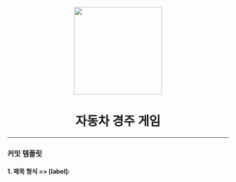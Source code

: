 <p align="middle" >
  <img width="200px;" src="https://github.com/woowacourse/javascript-racingcar-precourse/blob/main/images/racingcar_icon.png?raw=true"/>
</p>
<h1 align="middle">자동차 경주 게임</h1>

---
### 커밋 템플릿
#### 1. 제목 형식 => [label]: <title> 

+ 제목은 한글로 작성
+ 제목을 작성하고 반드시 빈 줄 한 줄을 만들어야 함
+ 제목에 .(마침표) 금지

#### 2. label 리스트
  
+ Feature : 새로운 기능
+ Bug : 버그 수정
+ Update : 기존의 코드 및 파일 업데이트
+ Docs : 문서 (문서 추가, 수정, 삭제)
+ Test : 테스트 용
+ Etc : 기타 변경사항

#### 3. Description
  
내용의 길이는 한 줄당 60글자 내외에서 줄 바꿈. 한글로 간단 명료하게 작성
어떻게 보다는 무엇을, 왜 변경했는지를 작성할 것 (필수)
  
#### 4. Issue-number
  
연관된 이슈 첨부, 여러 개 추가 가능
  
참고: https://jeong-pro.tistory.com/207

---
### 구현할 기능 목록 정리
  
사용자 입력:
  
 1.자동차 이름을 입력받아 쉼표(,)로 구분
  
  예외 사항
  - [x] 자동차 이름이 5자를 초과 할시
  - [x] 자동차 이름이 입력되지 않았을 시
  - [x] 자동차 이름에 공백이 있을 시
  - [x] 자동차 이름이 중복될시
  
 2. 이동 횟수를 입력
  
  예외 사항
  - [x] 0이하의 숫자가 입력 됐을시


자동차 전진
  1. 생성한 난수의 숫자가 4이상일 경우에 자동차 전진
  2. 이동 횟수만큼 반복
  
출력
  - 이동 횟수가 늘어날때마다 입력된 자동차들을 출력
  - 이동 횟수만큼 반복이 끝났다면 가장 많이 이동한 자동차가 우승자로 출력
  - 우승자가 여러 명일 경우 ',' 를 사용하여 구분
  
  
  
  
